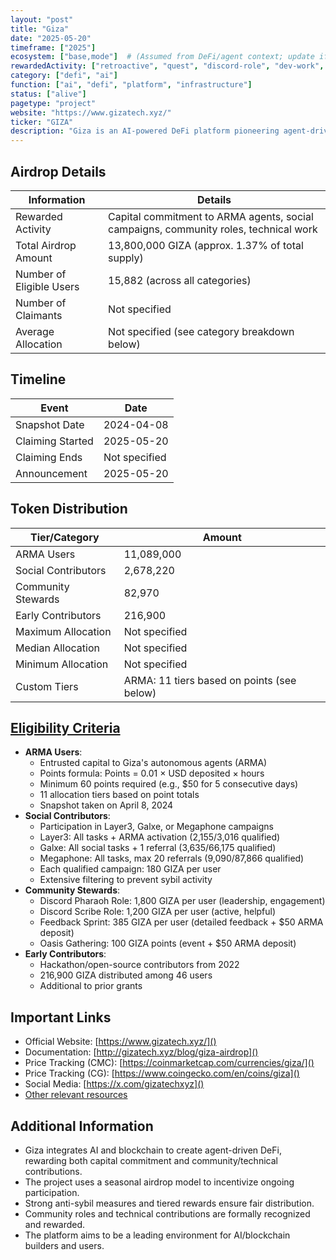```yaml
---
layout: "post"
title: "Giza"
date: "2025-05-20"
timeframe: ["2025"]
ecosystem: ["base,mode"]  # (Assumed from DeFi/agent context; update if more precise info available)
rewardedActivity: ["retroactive", "quest", "discord-role", "dev-work", "content", "loyalty"]
category: ["defi", "ai"]
function: ["ai", "defi", "platform", "infrastructure"]
status: ["alive"]
pagetype: "project"
website: "https://www.gizatech.xyz/"
ticker: "GIZA"
description: "Giza is an AI-powered DeFi platform pioneering agent-driven finance, rewarding users for capital commitment, community engagement, and technical contributions."
---
```


## Airdrop Details
| Information             | Details                                                                                  |
|-------------------------|------------------------------------------------------------------------------------------|
| Rewarded Activity       | Capital commitment to ARMA agents, social campaigns, community roles, technical work     |
| Total Airdrop Amount    | 13,800,000 GIZA (approx. 1.37% of total supply)                                          |
| Number of Eligible Users| 15,882 (across all categories)                                                           |
| Number of Claimants     | Not specified                                                                            |
| Average Allocation      | Not specified (see category breakdown below)                                             |

## Timeline
| Event            | Date           |
|------------------|----------------|
| Snapshot Date    | 2024-04-08     |
| Claiming Started | 2025-05-20     |
| Claiming Ends    | Not specified  |
| Announcement     | 2025-05-20     |

## Token Distribution
| Tier/Category           | Amount         |
|-------------------------|---------------|
| ARMA Users              | 11,089,000    |
| Social Contributors     | 2,678,220     |
| Community Stewards      | 82,970        |
| Early Contributors      | 216,900       |
| Maximum Allocation      | Not specified |
| Median Allocation       | Not specified |
| Minimum Allocation      | Not specified |
| Custom Tiers            | ARMA: 11 tiers based on points (see below) |

## [Eligibility Criteria]()
- **ARMA Users**:
  - Entrusted capital to Giza's autonomous agents (ARMA)
  - Points formula: Points = 0.01 × USD deposited × hours
  - Minimum 60 points required (e.g., $50 for 5 consecutive days)
  - 11 allocation tiers based on point totals
  - Snapshot taken on April 8, 2024
- **Social Contributors**:
  - Participation in Layer3, Galxe, or Megaphone campaigns
  - Layer3: All tasks + ARMA activation (2,155/3,016 qualified)
  - Galxe: All social tasks + 1 referral (3,635/66,175 qualified)
  - Megaphone: All tasks, max 20 referrals (9,090/87,866 qualified)
  - Each qualified campaign: 180 GIZA per user
  - Extensive filtering to prevent sybil activity
- **Community Stewards**:
  - Discord Pharaoh Role: 1,800 GIZA per user (leadership, engagement)
  - Discord Scribe Role: 1,200 GIZA per user (active, helpful)
  - Feedback Sprint: 385 GIZA per user (detailed feedback + $50 ARMA deposit)
  - Oasis Gathering: 100 GIZA points (event + $50 ARMA deposit)
- **Early Contributors**:
  - Hackathon/open-source contributors from 2022
  - 216,900 GIZA distributed among 46 users
  - Additional to prior grants

## Important Links
- Official Website: [https://www.gizatech.xyz/]()
- Documentation: [http://gizatech.xyz/blog/giza-airdrop]()
- Price Tracking (CMC): [https://coinmarketcap.com/currencies/giza/]()
- Price Tracking (CG): [https://www.coingecko.com/en/coins/giza]()
- Social Media: [https://x.com/gizatechxyz]()
- [Other relevant resources]()

## Additional Information
- Giza integrates AI and blockchain to create agent-driven DeFi, rewarding both capital commitment and community/technical contributions.
- The project uses a seasonal airdrop model to incentivize ongoing participation.
- Strong anti-sybil measures and tiered rewards ensure fair distribution.
- Community roles and technical contributions are formally recognized and rewarded.
- The platform aims to be a leading environment for AI/blockchain builders and users.